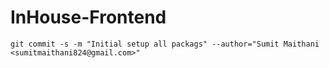 # InHouse-Frontend
    
```                            
git commit -s -m "Initial setup all packags" --author="Sumit Maithani <sumitmaithani824@gmail.com>"
```
